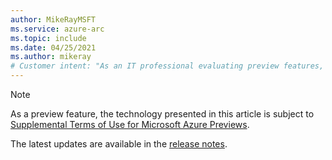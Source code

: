 ```yaml
---
author: MikeRayMSFT
ms.service: azure-arc
ms.topic: include
ms.date: 04/25/2021
ms.author: mikeray
# Customer intent: "As an IT professional evaluating preview features, I want to understand the capabilities of Azure Arc, so that I can assess its relevance to our multi-cloud management strategy."
---
```

> [!NOTE]
> As a preview feature, the technology presented in this article is subject to [Supplemental Terms of Use for Microsoft Azure Previews](https://azure.microsoft.com/support/legal/preview-supplemental-terms/).
>
> The latest updates are available in the [release notes](../release-notes.md).
>
